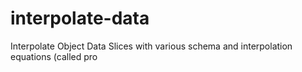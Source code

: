 # interpolate-data
Interpolate Object Data Slices with various schema and interpolation equations (called pro
